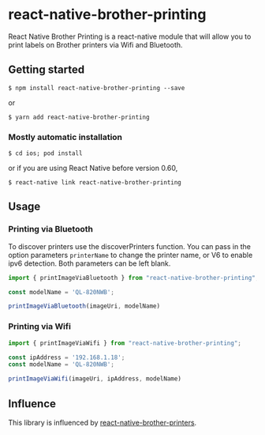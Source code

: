 # react-native-brother-printing

React Native Brother Printing is a react-native module that will allow you to print labels on Brother printers via Wifi and Bluetooth.

## Getting started

`$ npm install react-native-brother-printing --save`

or

`$ yarn add react-native-brother-printing`

### Mostly automatic installation

`$ cd ios; pod install`

or if you are using React Native before version 0.60,

`$ react-native link react-native-brother-printing`

## Usage

### Printing via Bluetooth

To discover printers use the discoverPrinters function. You can pass in the option parameters `printerName` to change
the printer name, or V6 to enable ipv6 detection. Both parameters can be left blank.

```javascript
import { printImageViaBluetooth } from "react-native-brother-printing";

const modelName = 'QL-820NWB';

printImageViaBluetooth(imageUri, modelName)
```

### Printing via Wifi

```javascript
import { printImageViaWifi } from "react-native-brother-printing";

const ipAddress = '192.168.1.18';
const modelName = 'QL-820NWB';

printImageViaWifi(imageUri, ipAddress, modelName)
```

## Influence

This library is influenced by [react-native-brother-printers](https://github.com/Avery246813579/react-native-brother-printers).

